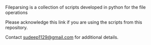 Fileparsing is a collection of scripts developed in python for the file operations

Please acknowledge this link if you are using the scripts from this repository.

Contact sudeep1129@gmail.com for additional details.

